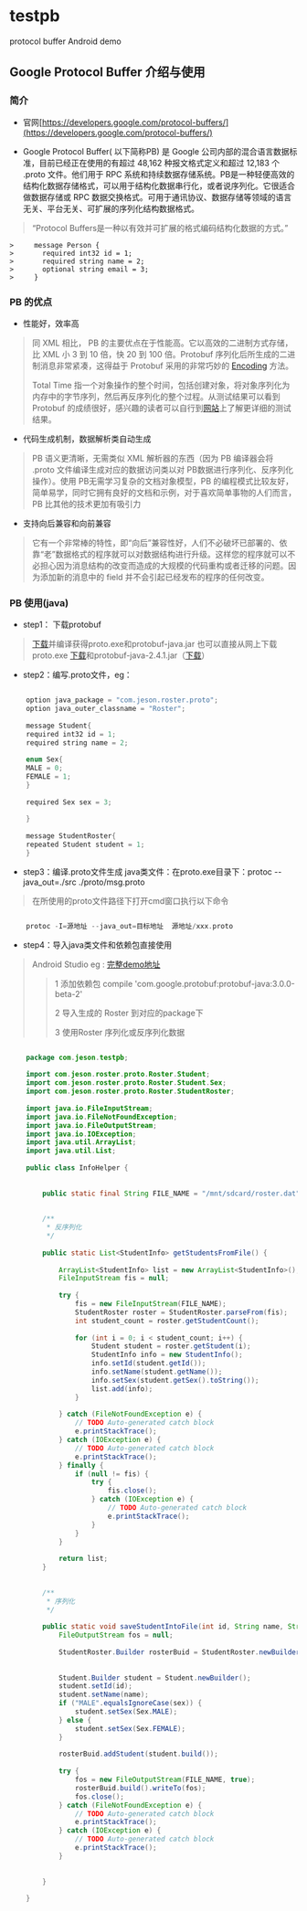 # testpb
protocol buffer Android demo

## Google Protocol Buffer 介绍与使用

### 简介

- 官网[https://developers.google.com/protocol-buffers/](https://developers.google.com/protocol-buffers/)

- Google Protocol Buffer( 以下简称PB) 是 Google 公司内部的混合语言数据标准，目前已经正在使用的有超过 48,162 种报文格式定义和超过 12,183 个 .proto 文件。他们用于 RPC 系统和持续数据存储系统。PB是一种轻便高效的结构化数据存储格式，可以用于结构化数据串行化，或者说序列化。它很适合做数据存储或 RPC 数据交换格式。可用于通讯协议、数据存储等领域的语言无关、平台无关、可扩展的序列化结构数据格式。

 > “Protocol Buffers是一种以有效并可扩展的格式编码结构化数据的方式。”

	>     message Person {
	>       required int32 id = 1;
	>       required string name = 2;
	>       optional string email = 3;
	>     }

### PB 的优点
  
- 性能好，效率高

> 同 XML 相比， PB 的主要优点在于性能高。它以高效的二进制方式存储，比 XML 小 3 到 10 倍，快 20 到 100 倍。Protobuf 序列化后所生成的二进制消息非常紧凑，这得益于 Protobuf 采用的非常巧妙的 [Encoding](https://developers.google.com/protocol-buffers/docs/encoding) 方法。
> 
> Total Time 指一个对象操作的整个时间，包括创建对象，将对象序列化为内存中的字节序列，然后再反序列化的整个过程。从测试结果可以看到 Protobuf 的成绩很好，感兴趣的读者可以自行到[网站]( http://code.google.com/p/thrift-protobuf-compare/wiki/Benchmarking)上了解更详细的测试结果。


- 代码生成机制，数据解析类自动生成

> PB 语义更清晰，无需类似 XML 解析器的东西（因为 PB 编译器会将 .proto 文件编译生成对应的数据访问类以对 PB数据进行序列化、反序列化操作）。使用 PB无需学习复杂的文档对象模型，PB 的编程模式比较友好，简单易学，同时它拥有良好的文档和示例，对于喜欢简单事物的人们而言，PB 比其他的技术更加有吸引力

- 支持向后兼容和向前兼容

> 它有一个非常棒的特性，即“向后”兼容性好，人们不必破坏已部署的、依靠“老”数据格式的程序就可以对数据结构进行升级。这样您的程序就可以不必担心因为消息结构的改变而造成的大规模的代码重构或者迁移的问题。因为添加新的消息中的 field 并不会引起已经发布的程序的任何改变。

### PB 使用(java)
- step1： 下载protobuf

> [下载](https://github.com/google/protobuf)并编译获得proto.exe和protobuf-java.jar
> 也可以直接从网上下载proto.exe [下载](http://repo1.maven.org/maven2/com/google/protobuf/protoc/)和protobuf-java-2.4.1.jar（[下载](https://github.com/google/protobuf/releases)）

- step2：编写.proto文件，eg：

``` C

    option java_package = "com.jeson.roster.proto";  
    option java_outer_classname = "Roster";  
      
    message Student{  
    required int32 id = 1;  
    required string name = 2;   
      
    enum Sex{  
    MALE = 0;  
    FEMALE = 1;  
    }  
      
    required Sex sex = 3;  
      
    }  
     
    message StudentRoster{  
    repeated Student student = 1;  
    }  

```

- step3：编译.proto文件生成 java类文件：在proto.exe目录下：protoc  --java_out=./src   ./proto/msg.proto

> 在所使用的proto文件路径下打开cmd窗口执行以下命令

``` C

    protoc -I=源地址 --java_out=目标地址  源地址/xxx.proto
```

- step4：导入java类文件和依赖包直接使用

> Android Studio eg :   [完整demo地址](https://github.com/bingxuebage/testpb)
> 
> > 1 添加依赖包 compile 'com.google.protobuf:protobuf-java:3.0.0-beta-2'
> > 
> > 2 导入生成的 Roster 到对应的package下
> >
> > 3 使用Roster 序列化或反序列化数据


``` java

	package com.jeson.testpb;
	
	import com.jeson.roster.proto.Roster.Student;
	import com.jeson.roster.proto.Roster.Student.Sex;
	import com.jeson.roster.proto.Roster.StudentRoster;
	
	import java.io.FileInputStream;
	import java.io.FileNotFoundException;
	import java.io.FileOutputStream;
	import java.io.IOException;
	import java.util.ArrayList;
	import java.util.List;
	
	public class InfoHelper {
	
	
	    public static final String FILE_NAME = "/mnt/sdcard/roster.dat";
	
	
	    /**
	     * 反序列化
	     */
	
	    public static List<StudentInfo> getStudentsFromFile() {
	
	        ArrayList<StudentInfo> list = new ArrayList<StudentInfo>();
	        FileInputStream fis = null;
	
	        try {
	            fis = new FileInputStream(FILE_NAME);
	            StudentRoster roster = StudentRoster.parseFrom(fis);
	            int student_count = roster.getStudentCount();
	
	            for (int i = 0; i < student_count; i++) {
	                Student student = roster.getStudent(i);
	                StudentInfo info = new StudentInfo();
	                info.setId(student.getId());
	                info.setName(student.getName());
	                info.setSex(student.getSex().toString());
	                list.add(info);
	            }
	
	        } catch (FileNotFoundException e) {
	            // TODO Auto-generated catch block
	            e.printStackTrace();
	        } catch (IOException e) {
	            // TODO Auto-generated catch block
	            e.printStackTrace();
	        } finally {
	            if (null != fis) {
	                try {
	                    fis.close();
	                } catch (IOException e) {
	                    // TODO Auto-generated catch block
	                    e.printStackTrace();
	                }
	            }
	        }
	
	        return list;
	    }
	
	
	    /**
	     * 序列化
	     */
	
	    public static void saveStudentIntoFile(int id, String name, String sex) {
	        FileOutputStream fos = null;
	
	        StudentRoster.Builder rosterBuid = StudentRoster.newBuilder();
	
	
	        Student.Builder student = Student.newBuilder();
	        student.setId(id);
	        student.setName(name);
	        if ("MALE".equalsIgnoreCase(sex)) {
	            student.setSex(Sex.MALE);
	        } else {
	            student.setSex(Sex.FEMALE);
	        }
	
	        rosterBuid.addStudent(student.build());
	
	        try {
	            fos = new FileOutputStream(FILE_NAME, true);
	            rosterBuid.build().writeTo(fos);
	            fos.close();
	        } catch (FileNotFoundException e) {
	            // TODO Auto-generated catch block
	            e.printStackTrace();
	        } catch (IOException e) {
	            // TODO Auto-generated catch block
	            e.printStackTrace();
	        }
	
	
	    }
	
	}


```   
